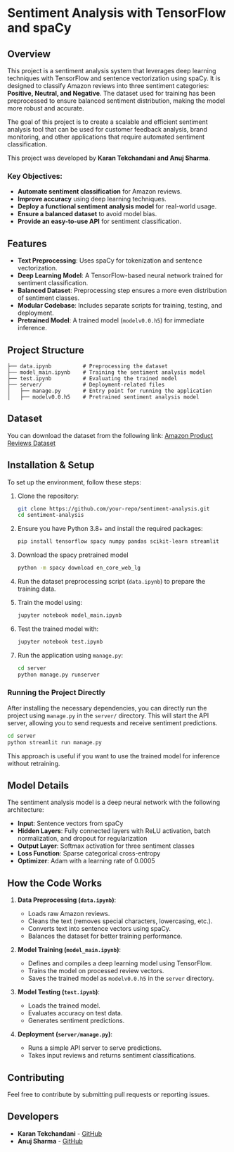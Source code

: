 # Sentiment Analysis with TensorFlow and spaCy
## Overview

This project is a sentiment analysis system that leverages deep learning techniques with TensorFlow and sentence vectorization using spaCy.
It is designed to classify Amazon reviews into three sentiment categories: **Positive, Neutral, and Negative**. 
The dataset used for training has been preprocessed to ensure balanced sentiment distribution, making the model more robust and accurate.

The goal of this project is to create a scalable and efficient sentiment analysis tool that can be used for customer feedback analysis, brand monitoring, and other applications that require automated sentiment classification.

This project was developed by **Karan Tekchandani and Anuj Sharma**.

### Key Objectives:

- **Automate sentiment classification** for Amazon reviews.
- **Improve accuracy** using deep learning techniques.
- **Deploy a functional sentiment analysis model** for real-world usage.
- **Ensure a balanced dataset** to avoid model bias.
- **Provide an easy-to-use API** for sentiment classification.

## Features

- **Text Preprocessing**: Uses spaCy for tokenization and sentence vectorization.
- **Deep Learning Model**: A TensorFlow-based neural network trained for sentiment classification.
- **Balanced Dataset**: Preprocessing step ensures a more even distribution of sentiment classes.
- **Modular Codebase**: Includes separate scripts for training, testing, and deployment.
- **Pretrained Model**: A trained model (`modelv0.0.h5`) for immediate inference.

## Project Structure

```
├── data.ipynb          # Preprocessing the dataset
├── model_main.ipynb    # Training the sentiment analysis model
├── test.ipynb          # Evaluating the trained model
├── server/             # Deployment-related files
│   ├── manage.py       # Entry point for running the application
│   ├── modelv0.0.h5    # Pretrained sentiment analysis model
```

## Dataset

You can download the dataset from the following link:
[Amazon Product Reviews Dataset](https://www.kaggle.com/datasets/arhamrumi/amazon-product-reviews?select=Reviews.csv)

## Installation & Setup

To set up the environment, follow these steps:

1. Clone the repository:

   ```sh
   git clone https://github.com/your-repo/sentiment-analysis.git
   cd sentiment-analysis
   ```

2. Ensure you have Python 3.8+ and install the required packages:

   ```sh
   pip install tensorflow spacy numpy pandas scikit-learn streamlit
   ```

3. Download the spacy pretrained model
   ```sh
   python -m spacy download en_core_web_lg
   ```
4. Run the dataset preprocessing script (`data.ipynb`) to prepare the training data.

5. Train the model using:

   ```sh
   jupyter notebook model_main.ipynb
   ```

6. Test the trained model with:

   ```sh
   jupyter notebook test.ipynb
   ```

7. Run the application using `manage.py`:

   ```sh
   cd server
   python manage.py runserver
   ```

### Running the Project Directly

After installing the necessary dependencies, you can directly run the project using `manage.py` in the `server/` directory. This will start the API server, allowing you to send requests and receive sentiment predictions.

```sh
cd server
python streamlit run manage.py 
```

This approach is useful if you want to use the trained model for inference without retraining.

## Model Details

The sentiment analysis model is a deep neural network with the following architecture:

- **Input**: Sentence vectors from spaCy
- **Hidden Layers**: Fully connected layers with ReLU activation, batch normalization, and dropout for regularization
- **Output Layer**: Softmax activation for three sentiment classes
- **Loss Function**: Sparse categorical cross-entropy
- **Optimizer**: Adam with a learning rate of 0.0005

## How the Code Works

1. **Data Preprocessing (****`data.ipynb`****)**:

   - Loads raw Amazon reviews.
   - Cleans the text (removes special characters, lowercasing, etc.).
   - Converts text into sentence vectors using spaCy.
   - Balances the dataset for better training performance.

2. **Model Training (****`model_main.ipynb`****)**:

   - Defines and compiles a deep learning model using TensorFlow.
   - Trains the model on processed review vectors.
   - Saves the trained model as `modelv0.0.h5` in the `server` directory.

3. **Model Testing (****`test.ipynb`****)**:

   - Loads the trained model.
   - Evaluates accuracy on test data.
   - Generates sentiment predictions.

4. **Deployment (****`server/manage.py`****)**:

   - Runs a simple API server to serve predictions.
   - Takes input reviews and returns sentiment classifications.

## Contributing

Feel free to contribute by submitting pull requests or reporting issues.

## Developers
- **Karan Tekchandani** - [GitHub](https://github.com/Karan3705)
- **Anuj Sharma** - [GitHub](https://github.com/code-anuj17)

